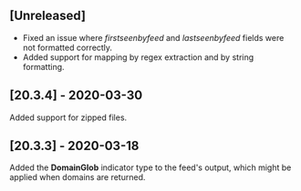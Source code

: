 ## [Unreleased]
- Fixed an issue where *firstseenbyfeed* and *lastseenbyfeed* fields were not formatted correctly.
- Added support for mapping by regex extraction and by string formatting.


## [20.3.4] - 2020-03-30
Added support for zipped files.


## [20.3.3] - 2020-03-18
Added the **DomainGlob** indicator type to the feed's output, which might be applied when domains are returned.
